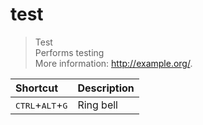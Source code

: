 # test

> Test  
> Performs testing  
> More information: <http://example.org/>.

|Shortcut|Description|
|:--|:--|
|<kbd>CTRL</kbd>+<kbd>ALT</kbd>+<kbd>G</kbd>|Ring bell|
